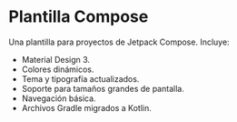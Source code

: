 # Plantilla Compose
Una plantilla para proyectos de Jetpack Compose. Incluye:

* Material Design 3.
* Colores dinámicos.
* Tema y tipografía actualizados.
* Soporte para tamaños grandes de pantalla.
* Navegación básica.
* Archivos Gradle migrados a Kotlin.
